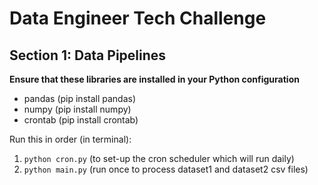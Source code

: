 
# Data Engineer Tech Challenge

## Section 1: Data Pipelines

**Ensure that these libraries are installed in your Python configuration**

 - pandas (pip install pandas)
 - numpy (pip install numpy)
 - crontab (pip install crontab)

Run this in order (in terminal):

 1. `python cron.py` (to set-up the cron scheduler which will run daily)
 2. `python main.py` (run once to process dataset1 and dataset2 csv files)
